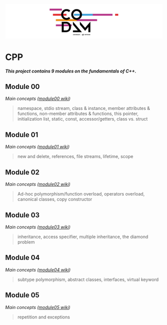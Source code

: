 [![Logo](https://github.com/qingqingqingli/readme_images/blob/master/codam_logo_1.png)](https://github.com/qingqingqingli/CPP)

# CPP
***This project contains 9 modules on the fundamentals of C++.***

## Module 00

*Main concepts ([module00 wiki](https://github.com/qingqingqingli/CPP/wiki/Module00))* 

> namespace, stdio stream, class & instance, member attributes & functions, non-member attributes & functions, this pointer, initialization list, static, const, accessor/getters, class vs. struct

## Module 01

*Main concepts ([module01 wiki](https://github.com/qingqingqingli/CPP/wiki/Module01))*

> new and delete, references, file streams, lifetime, scope

## Module 02

*Main concepts ([module02 wiki](https://github.com/qingqingqingli/CPP/wiki/Module02))*

> Ad-hoc polymorphism/function overload, operators overload, canonical classes, copy constructor

## Module 03

*Main concepts ([module03 wiki](https://github.com/qingqingqingli/CPP/wiki/Module03))*

> inheritance, access specifier, multiple inheritance, the diamond problem

## Module 04

*Main concepts ([module04 wiki](https://github.com/qingqingqingli/CPP/wiki/Module04))*

> subtype polymorphism, abstract classes, interfaces, virtual keyword

## Module 05

*Main concepts ([module05 wiki](https://github.com/qingqingqingli/CPP/wiki/Module05))*

> repetition and exceptions



